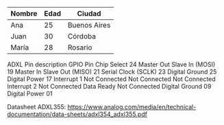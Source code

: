 | Nombre    | Edad | Ciudad         |
|-----------|------|----------------|
| Ana       | 25   | Buenos Aires   |
| Juan      | 30   | Córdoba        |
| María     | 28   | Rosario        |


ADXL Pin description	GPIO Pin
Chip Select	24
Master Out Slave In (MOSI)	19
Master In Slave Out (MISO)	21
Serial Clock (SCLK)	23
Digital Ground	25
Digital Power	17
Interrupt 1	Not Connected
Not Connected	Not Connected
Interrupt 2	Not Connected
Data Ready	Not Connected
Digital Ground	09
Digital Power	01

Datasheet ADXL355:
https://www.analog.com/media/en/technical-documentation/data-sheets/adxl354_adxl355.pdf
